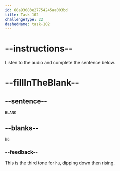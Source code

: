 ```yaml
---
id: 68a93083e27754245aa003bd
title: Task 102
challengeType: 22
dashedName: task-102
---
```


<!-- (Audio) A: hǔ -->

# --instructions--

Listen to the audio and complete the sentence below.

# --fillInTheBlank--

## --sentence--

`BLANK`

## --blanks--

`hǔ`

### --feedback--

This is the third tone for `hu`, dipping down then rising.
